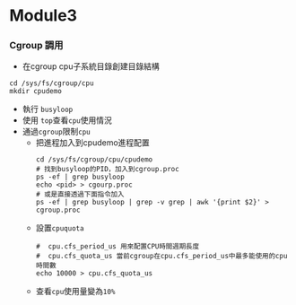 # Module3

### Cgroup 調用

- 在cgroup cpu子系統目錄創建目錄結構
```shell
cd /sys/fs/cgroup/cpu
mkdir cpudemo
```
- 執行 `busyloop`
- 使用 `top`查看`cpu`使用情況
- 通過`cgroup`限制`cpu`
  - 把進程加入到cpudemo進程配置
    ```shell
    cd /sys/fs/cgroup/cpu/cpudemo
    # 找到busyloop的PID，加入到cgroup.proc
    ps -ef | grep busyloop
    echo <pid> > cgourp.proc
    # 或是直接透過下面指令加入
    ps -ef | grep busyloop | grep -v grep | awk '{print $2}' > cgroup.proc
    ```
  - 設置`cpuquota` 
    ```shell
    #  cpu.cfs_period_us 用來配置CPU時間週期長度
    #  cpu.cfs_quota_us 當前cgroup在cpu.cfs_period_us中最多能使用的cpu時間數
    echo 10000 > cpu.cfs_quota_us    
    ```
  - 查看`cpu`使用量變為`10%`